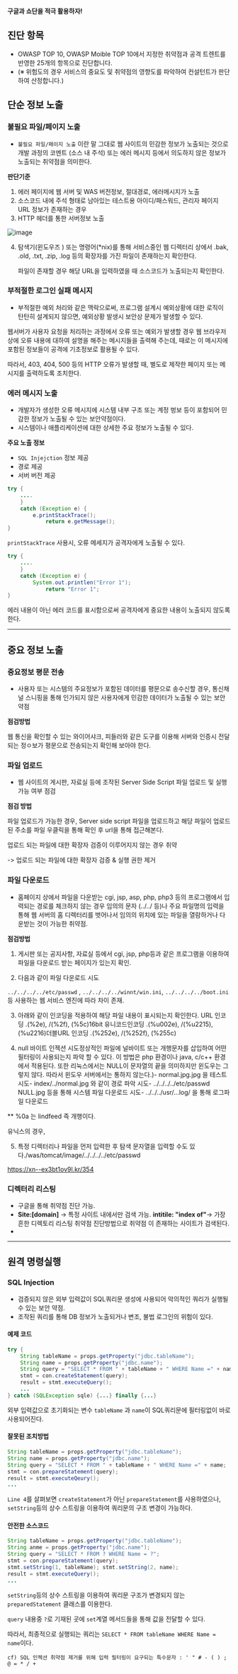 **구글과 쇼단을 적극 활용하자!**

## **진단 항목**

- OWASP TOP 10, OWASP Moible TOP 10에서 지정한 취약점과 공격 트렌트를 반영한 25개의 항목으로 진단합니다.
- (※ 위험도의 경우 서비스의 중요도 및 취약점의 영향도를 파악하여 컨설턴트가 판단하여 산정합니다.)



## 단순 정보 노출

### 불필요 파일/페이지 노출

- `불필요 파일/페이지 노출` 이란 말 그대로 웹 사이트의 민감한 정보가 노출되는 것으로 개발 과정의 코멘트 (소스 내 주석) 또는 에러 메시지 등에서 의도하지 않은 정보가 노출되는 취약점을 의미한다.

**판단기준**

1. 에러 페이지에 웹 서버 및 WAS 버전정보, 절대경로, 에러메시지가 노출
2. 소스코드 내에 주석 형태로 남아있는 테스트용 아이디/패스워드, 관리자 페이지 URL 정보가 존재하는 경우
3. HTTP 헤더를 통한 서버정보 노출

![image](https://user-images.githubusercontent.com/33051018/73243516-198ccf80-41eb-11ea-8681-d1cff7a2fbf1.png)

4. 탐색기(윈도우즈 ) 또는 명령어(*nix)를 통해 서비스중인 웹 디렉터리 상에서 .bak, .old, .txt, .zip, .log 등의 확장자를 가진 파일이 존재하는지 확인한다.

   파일이 존재할 경우 해당 URL을 입력하였을 때 소스코드가 노출되는지 확인한다.



### 부적절한 로그인 실패 메시지

- 부적절한 예외 처리와 같은 맥락으로써, 프로그램 설계시 예외상황에 대한 로직이 탄탄히 설계되지 않으면, 예외상황 발생시 보안상 문제가 발생할 수 있다. 

웹서버가 사용자 요청을 처리하는 과정에서 오류 또는 예외가 발생할 경우 웹 브라우저상에 오류 내용에 대하여 설명을 해주는 메시지들을 출력해 주는데, 때로는 이 메시지에 포함된 정보들이 공격에 기초정보로 활용될 수 있다.

따라서, 403, 404, 500 등의 HTTP 오류가 발생할 때, 별도로 제작한 페이지 또는 메시지를 출력하도록 조치한다.



### 에러 메시지 노출

- 개발자가 생성한 오류 메시지에 시스템 내부 구조 또는 계정 벙보 등이 포함되어 민감한 정보가 노출될 수 있는 보안약점이다.
- 시스템이나 애플리케이션에 대한 상세한 주요 정보가 노출될 수 있다.

**주요 노출 정보**

- `SQL Injejction` 정보 제공
- 경로 제공
- 서버 버전 제공

```java
try {
    ....
	}
    catch (Exception e) {
        e.printStackTrace();
        	return e.getMessage();
}
```

`printStackTrace` 사용시, 오류 메세지가 공격자에게 노출될 수 있다.

```java
try {
    ....
	}
	catch (Exception e) {
        System.out.printlen("Error 1");
        	return "Error 1";
}
```

에러 내용이 아닌 에러 코드를 표시함으로써 공격자에게 중요한 내용이 노출되지 않도록 한다.



---

## 중요 정보 노출

### 중요정보 평문 전송

- 사용자 또는 시스템의 주요정보가 포함된 데이터를 평문으로 송수신할 경우, 통신채널 스니핑을 통해 인가되지 않은 사용자에게 민감한 데이터가 노출될 수 있는 보안 약점

**점검방법**

웹 통신을 확인할 수 있는 와이어샤크, 피들러와 같은 도구를 이용해 서버와 인증시 전달되는 정ㅇ보가 평문으로 전송되는지 확인해 보아야 한다.



### 파일 업로드

- 웹 사이트의 게시판, 자료실 등에 조작된 Server Side Script 파일 업로드 및 실행 가능 여부 점검

**점검 방법**

파일 업로드가 가능한 경우, Server side script 파일을 업로드하고 해당 파일이 업로드 된 주소를 파일 우클릭을 통해 확인 후 url을 통해 접근해본다.

업로드 되는 파일에 대한 확장자 검증이 이루어지지 않는 경우 취약

-> 업로드 되는 파일에 대한 확장자 검증 & 실행 권한 제거



### 파일 다운로드

- 홈페이지 상에서 파일을 다운받는 cgi, jsp, asp, php, php3 등의 프로그램에서 입력되는 경로를 체크하지 않는 경우 임의의 문자 (../../ 등)나 주요 파일명의 입력을 통해 웹 서버의 홈 디렉터리를 벗어나서 임의의 위치에 있는 파일을 열람하거나 다운받는 것이 가능한 취약점.

**점검방법**

1) 게시판 또는 공지사항, 자료실 등에서 cgi, jsp, php등과 같은 프로그램을 이용하여 파일을 다운로드 받는 페이지가 있는지 확인.

2) 다음과 같이 파일 다운로드 시도

`../../../../etc/passwd` , `../../../../winnt/win.ini`, `../../../../boot.ini` 등 사용하는 웹 서비스 엔진에 따라 차이 존재.

3) 아래와 같이 인코딩을 적용하여 해당 파일 내용이 표시되는지 확인한다.
URL 인코딩 .(%2e), /(%2f), \(%5c)16bit 유니코드인코딩 .(%u002e), /(%u2215), \(%u2216)더블URL 인코딩 .(%252e), /(%252f), \(%255c)

4) null 바이트 인젝션 시도정상적인 파일에 널바이트 또는 개행문자를 삽입하여 어떤 필터링이 사용되는지 파악 할 수 있다. 이 방법은 php 환경이나 java, c/c++ 환경에서 적용된다. 또한 리눅스에서는 NULL이 문자열의 끝을 의미하지만 윈도우는 그렇지 않다. 따라서 윈도우 서버에서는 통하지 않는다.)- normal.jpg.jpg 을 테스트 시도- index/../normal.jpg 와 같이 경로 파악 시도- ../../../../etc/passwd NULL.jpg 등을 통해 시스템 파일 다운로드 시도- ../../../usr/...log/ 을 통해 로그파일 다운로드

** %0a 는 lindfeed 즉 개행이다.

유닉스의 경우, 

5) 특정 디렉터리나 파일을 먼저 입력한 후 탐색 문자열을 입력할 수도 있다./was/tomcat/image/../../../../etc/passwd

https://xn--ex3bt1ov9l.kr/354



### 디렉터리 리스팅

- 구글을 통해 취약점 진단 가능. 
- **Site:[domain]** -> 특정 사이트 내에서만 검색 가능. **intitile: "index of"**-> 가장 흔한 디렉토리 리스팅 취약점 진단방법으로 취약점 이 존재하는 사이트가 검색된다.
- 





---

## 원격 명령실행



### SQL Injection

- 검증되지 않은 외부 입력값이 SQL쿼리문 생성에 사용되어 악의적인 쿼리가 실행될 수 있는 보안 약점.
- 조작된 쿼리를 통해 DB 정보가 노출되거나 변조, 불법 로그인의 위험이 있다.

#### 예제 코드

```java
try {
    String tableName = props.getProperty("jdbc.tableName");
    String name = props.getProperty("jdbc.name");
    String query = "SELECT * FROM " + tableName + " WHERE Name =" + name;
    stmt = con.createStatement(query);
    result = stmt.executeQuery();
    ...
} catch (SQLException sqle) {...} finally {...}
```

외부 입력값으로 초기화되는 변수 `tableName` 과 `name`이 SQL쿼리문에 필터링없이 바로 사용되어진다.

#### 잘못된 조치방법

```java
String tableName = props.getProperty("jdbc.tableName");
String name = props.getProperty("jdbc.name");
String query = "SELECT * FROM " + tableName + " WHERE Name =" + name;
stmt = con.prepareStatement(query);
result = stmt.executeQeury();
...
```

`Line 4`를 살펴보면 `createStatement`가 아닌 `prepareStatement`를 사용하였으나, `setString`등의 상수 스트링을 이용하여 쿼리문의 구조 변경이 가능하다. 



#### 안전한 소스코드

```java
String tableName = props.getProperty("jdbc.tableName");
String anme = props.getProperty("jdbc.name");
String query = "SELECT * FROM ? WHERE Name = ?";
stmt = con.prepareStatement(query);
stmt.setString(1, tableName); stmt.setString(2, name);
result = stmt.executeQuery();
...
```

`setString`등의 상수 스트링을 이용하여 쿼리문 구조가 변경되지 않는 `preparedStatement` 클래스를 이용한다.

`query` 내용중 `?`로 기재된 곳에 `set`계열 메서드들을 통해 값을 전달할 수 있다.

따라서, 최종적으로 실행되는 쿼리는 `SELECT * FROM tableName WHERE Name = name`이다.

`cf) SQL 인젝션 취약점 제거를 위해 입력 필터링이 요구되는 특수문자 : ' " # - ( ) ; @ = * / + `